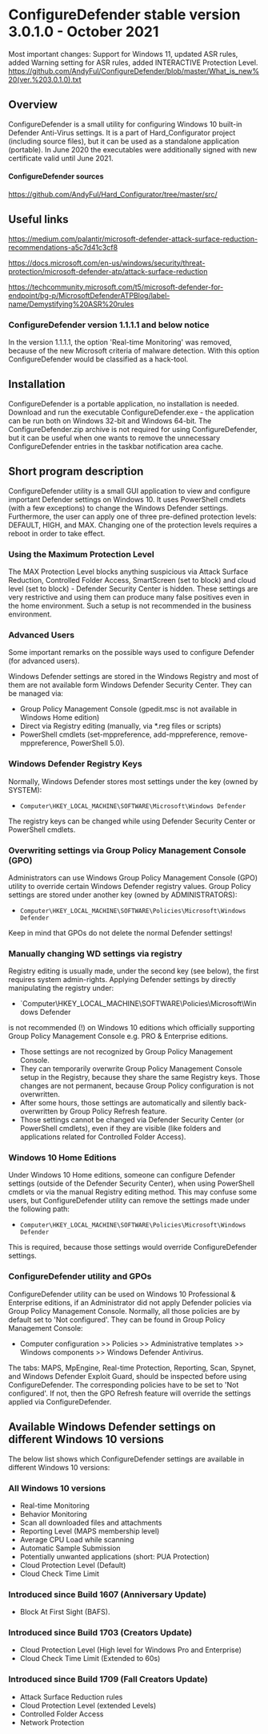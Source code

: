 # ConfigureDefender stable version 3.0.1.0 - October 2021

Most important changes: Support for Windows 11, updated ASR rules, added Warning setting for ASR rules, added INTERACTIVE Protection Level. 
https://github.com/AndyFul/ConfigureDefender/blob/master/What_is_new%20(ver.%203.0.1.0).txt

## Overview
ConfigureDefender is a small utility for configuring Windows 10 built-in Defender Anti-Virus settings. It is a part of Hard_Configurator project (including source files), but it can be used as a standalone application (portable).
In June 2020 the executables were additionally signed with new certificate valid until June 2021.

#### ConfigureDefender sources
https://github.com/AndyFul/Hard_Configurator/tree/master/src/


## Useful links
https://medium.com/palantir/microsoft-defender-attack-surface-reduction-recommendations-a5c7d41c3cf8

https://docs.microsoft.com/en-us/windows/security/threat-protection/microsoft-defender-atp/attack-surface-reduction

https://techcommunity.microsoft.com/t5/microsoft-defender-for-endpoint/bg-p/MicrosoftDefenderATPBlog/label-name/Demystifying%20ASR%20rules


### ConfigureDefender version 1.1.1.1 and below notice
In the version 1.1.1.1, the option 'Real-time Monitoring' was removed, because of the new Microsoft criteria of malware detection.
With this option ConfigureDefender would be classified as a hack-tool.

## Installation
ConfigureDefender is a portable application, no installation is needed. Download and run the executable ConfigureDefender.exe - the application can be run both on Windows 32-bit and Windows 64-bit.
The ConfigureDefender.zip archive is not required for using ConfigureDefender, but it can be useful when one wants to remove the unnecessary ConfigureDefender entries in the taskbar notification area cache.

## Short program description
ConfigureDefender utility is a small GUI application to view and configure important Defender settings on Windows 10. It uses PowerShell cmdlets (with a few exceptions) to change the Windows Defender settings. Furthermore, the user can apply one of three pre-defined protection levels: DEFAULT, HIGH, and MAX. Changing one of the protection levels requires a reboot in order to take effect.

### Using the Maximum Protection Level
The MAX Protection Level blocks anything suspicious via Attack Surface Reduction, Controlled Folder Access, SmartScreen (set to block) and cloud level (set to block) - Defender Security Center is hidden. These settings are very restrictive and using them can produce many false positives even in the home environment. Such a setup is not recommended in the business environment.
 
### Advanced Users
Some important remarks on the possible ways used to configure Defender (for advanced users). 

Windows Defender settings are stored in the Windows Registry and most of them are not available form Windows Defender Security Center. They can be managed via:

* Group Policy Management Console (gpedit.msc is not available in Windows Home edition) 
* Direct via Registry editing (manually, via *.reg files or scripts) 
* PowerShell cmdlets (set-mppreference, add-mppreference, remove-mppreference, PowerShell 5.0).
 
### Windows Defender Registry Keys
Normally, Windows Defender stores most settings under the key (owned by SYSTEM):  
* `Computer\HKEY_LOCAL_MACHINE\SOFTWARE\Microsoft\Windows Defender`

The registry keys can be changed while using Defender Security Center or PowerShell cmdlets.

### Overwriting settings via Group Policy Management Console (GPO)
Administrators can use Windows Group Policy Management Console (GPO) utility to override certain Windows Defender registry values. Group Policy settings are stored under another key (owned by ADMINISTRATORS):  
* `Computer\HKEY_LOCAL_MACHINE\SOFTWARE\Policies\Microsoft\Windows Defender`

Keep in mind that GPOs do not delete the normal Defender settings!

### Manually changing WD settings via registry 
Registry editing is usually made, under the second key (see below), the first requires system admin-rights. 
Applying Defender settings by directly manipulating the registry under:
* `Computer\HKEY_LOCAL_MACHINE\SOFTWARE\Policies\Microsoft\Windows Defender

is not recommended (!) on Windows 10 editions which officially supporting Group Policy Management Console e.g. PRO & Enterprise editions. 
* Those settings are not recognized by Group Policy Management Console.
* They can temporarily overwrite Group Policy Management Console setup in the Registry, because they share the same Registry keys. Those changes are not permanent, because Group Policy configuration is not overwritten. 
* After some hours, those settings are automatically and silently back-overwritten by Group Policy Refresh feature. 
* Those settings cannot be changed via Defender Security Center (or PowerShell cmdlets), even if they are visible (like folders and applications related for Controlled Folder Access).
 
### Windows 10 Home Editions
Under Windows 10 Home editions, someone can configure Defender settings (outside of the Defender Security Center), when using PowerShell cmdlets or via the manual Registry editing method. This may confuse some users, but ConfigureDefender utility can remove the settings made under the following path: 
* `Computer\HKEY_LOCAL_MACHINE\SOFTWARE\Policies\Microsoft\Windows Defender` 

This is required, because those settings would override ConfigureDefender settings.

### ConfigureDefender utility and GPOs
ConfigureDefender utility can be used on Windows 10 Professional & Enterprise editions, if an Administrator did not apply Defender policies via Group Policy Management Console. Normally, all those policies are by default set to 'Not configured'. They can be found in Group Policy Management Console:
* Computer configuration >> Policies >> Administrative templates >> Windows components >> Windows Defender Antivirus. 
 
The tabs: MAPS, MpEngine, Real-time Protection, Reporting, Scan, Spynet, and Windows Defender Exploit Guard, should be inspected before using ConfigureDefender. The corresponding policies have to be set to 'Not configured'. If not, then the GPO Refresh feature will override the settings applied via ConfigureDefender.

## Available Windows Defender settings on different Windows 10 versions
The below list shows which ConfigureDefender settings are available in different Windows 10 versions:

### All Windows 10 versions
* Real-time Monitoring
* Behavior Monitoring
* Scan all downloaded files and attachments
* Reporting Level (MAPS membership level)
* Average CPU Load while scanning
* Automatic Sample Submission
* Potentially unwanted applications (short: PUA Protection)
* Cloud Protection Level (Default)
* Cloud Check Time Limit 

### Introduced since Build 1607 (Anniversary Update)
* Block At First Sight (BAFS).

### Introduced since Build 1703 (Creators Update)
* Cloud Protection Level (High level for Windows Pro and Enterprise)
* Cloud Check Time Limit (Extended to 60s)

### Introduced since Build 1709 (Fall Creators Update)
* Attack Surface Reduction rules
* Cloud Protection Level (extended Levels)
* Controlled Folder Access
* Network Protection
